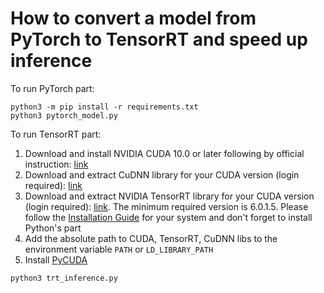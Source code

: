 # How to convert a model from PyTorch to TensorRT and speed up inference

To run PyTorch part:
```shell script
python3 -m pip install -r requirements.txt
python3 pytorch_model.py
```

To run TensorRT part:
1. Download and install NVIDIA CUDA 10.0 or later following by official instruction: [link](https://developer.nvidia.com/cuda-10.0-download-archive)
2. Download and extract CuDNN library for your CUDA version (login required): [link](https://developer.nvidia.com/rdp/cudnn-download)
3. Download and extract NVIDIA TensorRT library for your CUDA version (login required): 
[link](https://developer.nvidia.com/nvidia-tensorrt-6x-download). 
The minimum required version is 6.0.1.5. 
Please follow the [Installation Guide](https://docs.nvidia.com/deeplearning/tensorrt/install-guide/index.html) for your system and don't forget to install Python's part
4. Add the absolute path to CUDA, TensorRT, CuDNN libs to the environment variable ```PATH``` or ```LD_LIBRARY_PATH``` 
5. Install [PyCUDA](https://docs.nvidia.com/deeplearning/tensorrt/install-guide/index.html#installing-pycuda)

```shell script
python3 trt_inference.py
```
